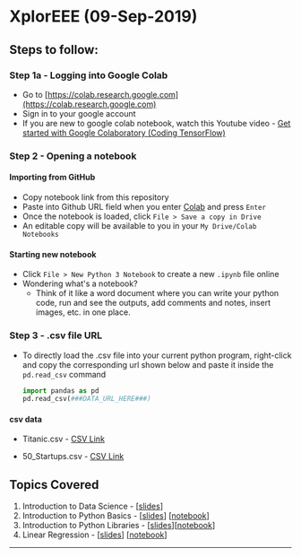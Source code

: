 # XplorEEE (09-Sep-2019)


## Steps to follow:
### Step 1a - Logging into Google Colab

- Go to [https://colab.research.google.com](https://colab.research.google.com)
- Sign in to your google account
- If you are new to google colab notebook, watch this Youtube video -  [Get started with Google Colaboratory (Coding TensorFlow)](https://youtu.be/inN8seMm7UI) 

### Step 2 - Opening a notebook
#### Importing from GitHub
- Copy notebook link from this repository
- Paste into Github URL field when you enter [Colab](https://colab.research.google.com) and press `Enter`
- Once the notebook is loaded, click `File > Save a copy in Drive`
- An editable copy will be available to you in your `My Drive/Colab Notebooks`

#### Starting new notebook
- Click `File > New Python 3 Notebook` to create a new `.ipynb` file online
- Wondering what's a notebook?
    - Think of it like a word document where you can write your python code, run and see the outputs, add comments and notes, insert images, etc. in one place.

### Step 3 - .csv file URL
- To directly load the .csv file into your current python program, right-click and copy the corresponding url shown below and paste it inside the `pd.read_csv` command
    ```python
    import pandas as pd
    pd.read_csv(###DATA_URL_HERE###)
    ```


#### csv data
- Titanic.csv - [CSV Link](https://raw.githubusercontent.com/mlda-outreach/xploreee_20190909/master/data/Titanic.csv) 

- 50_Startups.csv - [CSV Link](https://raw.githubusercontent.com/mlda-outreach/xploreee_20190909/master/data/50_Startups.csv) 




## Topics Covered
1. Introduction to Data Science - [[slides](https://github.com/mlda-outreach/xploreee_20190909/blob/master/1-what_is_data_science.pdf)]
2. Introduction to Python Basics - [[slides](https://github.com/mlda-outreach/xploreee_20190909/blob/master/2-intro_python.pdf)] [[notebook](https://github.com/mlda-outreach/xploreee_20190909/blob/master/2-intro_python.ipynb)]
3. Introduction to Python Libraries - [[slides](https://github.com/mlda-outreach/xploreee_20190909/blob/master/3-Python_Lib.pptx)][[notebook](https://github.com/mlda-outreach/xploreee_20190909/blob/master/3-python_library.ipynb)]
4. Linear Regression - [[slides](https://github.com/mlda-outreach/xploreee_20190909/blob/master/4-linear_regression.pdf)] [[notebook](https://github.com/mlda-outreach/xploreee_20190909/blob/master/4-linear_regression.ipynb)]



-----
